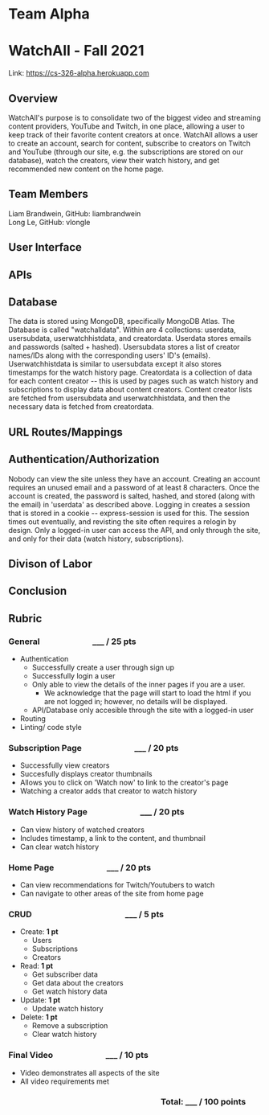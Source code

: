 # Team Alpha
# WatchAll - Fall 2021
Link: https://cs-326-alpha.herokuapp.com
## Overview
WatchAll's purpose is to consolidate two of the biggest video and streaming content providers, YouTube and Twitch, in one place, allowing a user to keep track of their favorite content creators at once. WatchAll allows a user to create an account, search for content, subscribe to creators on Twitch and YouTube (through our site, e.g. the subscriptions are stored on our database), watch the creators, view their watch history, and get recommended new content on the home page.  
  
## Team Members
Liam Brandwein, GitHub: liambrandwein  
Long Le, GitHub: vlongle  
  
## User Interface

## APIs

## Database
The data is stored using MongoDB, specifically MongoDB Atlas. The Database is called "watchalldata". Within are 4 collections: userdata, usersubdata, userwatchhistdata, and creatordata. Userdata stores emails and passwords (salted + hashed). Usersubdata stores a list of creator names/IDs along with the corresponding users' ID's (emails). Userwatchhistdata is similar to usersubdata except it also stores timestamps for the watch history page. Creatordata is a collection of data for each content creator -- this is used by pages such as watch history and subscriptions to display data about content creators. Content creator lists are fetched from usersubdata and userwatchhistdata, and then the necessary data is fetched from creatordata.

## URL Routes/Mappings

## Authentication/Authorization
Nobody can view the site unless they have an account. Creating an account requires an unused email and a password of at least 8 characters. Once the account is created, the password is salted, hashed, and stored (along with the email) in 'userdata' as described above. Logging in creates a session that is stored in a cookie -- express-session is used for this. The session times out eventually, and revisting the site often requires a relogin by design. Only a logged-in user can access the API, and only through the site, and only for their data (watch history, subscriptions).

## Divison of Labor

## Conclusion


## Rubric
### General &emsp; &emsp; &emsp; &emsp; &emsp; ___ / 25 pts

- Authentication
  - Successfully create a user through sign up
  - Successfully login a user
  - Only able to view the details of the inner pages if you are a user.
    - We acknowledge that the page will start to load the html if you are not logged in; however, no details will be displayed.
  - API/Database only accesible through the site with a logged-in user  
- Routing
- Linting/ code style

### Subscription Page &emsp; &emsp; &emsp; &emsp; &emsp; ___ / 20 pts
- Successfully view creators
- Succesfully displays creator thumbnails
- Allows you to click on 'Watch now' to link to the creator's page
- Watching a creator adds that creator to watch history

### Watch History Page &emsp; &emsp; &emsp; &emsp; &emsp; ___ / 20 pts
- Can view history of watched creators
- Includes timestamp, a link to the content, and thumbnail
- Can clear watch history

### Home Page &emsp; &emsp; &emsp; &emsp; &emsp; ___ / 20 pts
- Can view recommendations for Twitch/Youtubers to watch
- Can navigate to other areas of the site from home page

### CRUD &emsp; &emsp; &emsp; &emsp; &emsp; &emsp; &emsp; &emsp; &emsp;  ___ / 5 pts									
- Create: **1 pt**
  - Users
  - Subscriptions
  - Creators
- Read: **1 pt**
  - Get subscriber data
  - Get data about the creators
  - Get watch history data
- Update: **1 pt**
  - Update watch history
- Delete: **1 pt**
  - Remove a subscription
  - Clear watch history

### Final Video &emsp; &emsp; &emsp; &emsp; &emsp; ___ / 10 pts

- Video demonstrates all aspects of the site
- All video requirements met  


### &emsp; &emsp; &emsp; &emsp; &emsp; &emsp; &emsp; &emsp; &emsp; &emsp; &emsp; &emsp; &emsp; &emsp; &emsp; Total:  ___ / 100 points